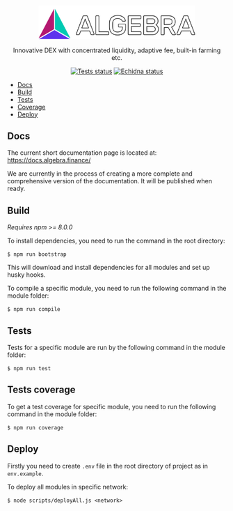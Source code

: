 <p align="center">
  <a href="https://algebra.finance/"><img alt="Algebra" src="logo.svg" width="360"></a>
</p>

<p align="center">
Innovative DEX with concentrated liquidity, adaptive fee, built-in farming etc.
</p>
 
 <p align="center">
 <a href="https://github.com/cryptoalgebra/Algebra/actions/workflows/tests.yml"><img alt="Tests status" src="https://github.com/cryptoalgebra/Algebra/actions/workflows/tests.yml/badge.svg"></a>
  <a href="https://github.com/cryptoalgebra/Algebra/actions/workflows/echidna.yml"><img alt="Echidna status" src="https://github.com/cryptoalgebra/Algebra/actions/workflows/echidna.yml/badge.svg"></a>
</p>

- [Docs](#Docs)
- [Build](#Build)
- [Tests](#Tests)
- [Coverage](#Tests-coverage)
- [Deploy](#Deploy)

## Docs

The current short documentation page is located at: <a href="https://docs.algebra.finance/">https://docs.algebra.finance/</a>

We are currently in the process of creating a more complete and comprehensive version of the documentation. It will be published when ready.

## Build

*Requires npm >= 8.0.0*

To install dependencies, you need to run the command in the root directory:
```
$ npm run bootstrap
```
This will download and install dependencies for all modules and set up husky hooks.



To compile a specific module, you need to run the following command in the module folder:
```
$ npm run compile
```


## Tests

Tests for a specific module are run by the following command in the module folder:
```
$ npm run test
```

## Tests coverage

To get a test coverage for specific module, you need to run the following command in the module folder:

```
$ npm run coverage
```

## Deploy
Firstly you need to create `.env` file in the root directory of project as in `env.example`.

To deploy all modules in specific network:
```
$ node scripts/deployAll.js <network>
```
